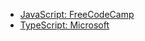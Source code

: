 * [JavaScript: FreeCodeCamp](https://www.freecodecamp.org/learn/javascript-algorithms-and-data-structures-v8/)
* [TypeScript: Microsoft](https://learn.microsoft.com/en-us/training/paths/build-javascript-applications-typescript/)